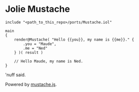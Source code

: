 # Jolie Mustache

```jolie
include "<path_to_this_repo>/ports/Mustache.iol"

main
{
	render@Mustache( "Hello {{you}}, my name is {{me}}." {
		.you = "Maude",
		.me = "Ned"
	} )( result )

	// Hello Maude, my name is Ned.
}
```

'nuff said.

Powered by [mustache.js](https://github.com/janl/mustache.js/).
